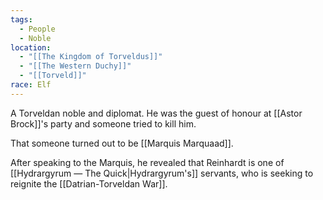 ```yaml
---
tags:
  - People
  - Noble
location:
  - "[[The Kingdom of Torveldus]]"
  - "[[The Western Duchy]]"
  - "[[Torveld]]"
race: Elf
---
```

A Torveldan noble and diplomat. He was the guest of honour at [[Astor Brock]]'s party and someone tried to kill him.

That someone turned out to be [[Marquis Marquaad]]. 

After speaking to the Marquis, he revealed that Reinhardt is one of [[Hydrargyrum ― The Quick|Hydrargyrum's]] servants, who is seeking to reignite the [[Datrian-Torveldan War]].